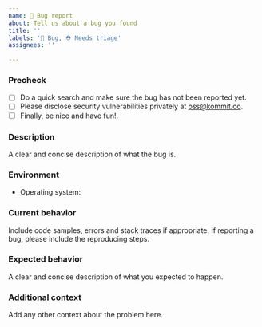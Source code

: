```yaml
---
name: 🐞 Bug report
about: Tell us about a bug you found
title: ''
labels: '🐞 Bug, ⛑ Needs triage'
assignees: ''

---
```


### Precheck

- [ ] Do a quick search and make sure the bug has not been reported yet.
- [ ] Please disclose security vulnerabilities privately at [oss@kommit.co](mailto:oss@kommit.co).
- [ ] Finally, be nice and have fun!.

### Description

A clear and concise description of what the bug is.

### Environment

* Operating system:

### Current behavior

Include code samples, errors and stack traces if appropriate.
If reporting a bug, please include the reproducing steps.

### Expected behavior

A clear and concise description of what you expected to happen.

### Additional context

Add any other context about the problem here.